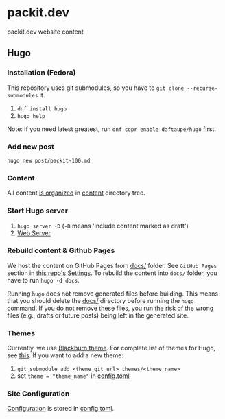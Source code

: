 # packit.dev
packit.dev website content

## Hugo

### Installation (Fedora)

This repository uses git submodules, so you have to `git clone --recurse-submodules` it.

1. `dnf install hugo`
2. `hugo help`

Note: If you need latest greatest, run `dnf copr enable daftaupe/hugo` first.

### Add new post

`hugo new post/packit-100.md`

### Content

All content [is organized](https://gohugo.io/content-management/organization) in [content](content/) directory tree.

### Start Hugo server

1. `hugo server -D` (`-D` means 'include content marked as draft')
2. [Web Server](http://localhost:1313)


### Rebuild content & Github Pages

We host the content on GitHub Pages from [docs/](docs/) folder.
See `GitHub Pages` section in [this repo's Settings](https://github.com/packit-service/packit.dev/settings).
To rebuild the content into `docs/` folder, you have to run `hugo -d docs`.

Running `hugo` does not remove generated files before building.
This means that you should delete the [docs/](docs/) directory before running the `hugo` command.
If you do not remove these files, you run the risk of the wrong files (e.g., drafts or future posts) being left in the generated site.

### Themes

Currently, we use [Blackburn theme](https://themes.gohugo.io/blackburn).
For complete list of themes for Hugo, see [this](https://themes.gohugo.io).
If you want to add a new theme:

1. `git submodule add <theme_git_url> themes/<theme_name>`
2. set `theme = "theme_name"` in [config.toml](config.toml)

### Site Configuration

[Configuration](https://gohugo.io/getting-started/configuration/) is stored in [config.toml](config.toml).
